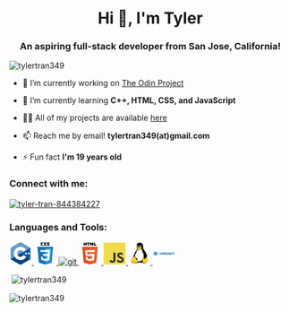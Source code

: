 <h1 align="center">Hi 👋, I'm Tyler</h1>
<h3 align="center">An aspiring full-stack developer from San Jose, California!</h3>

<p align="left"> <img src="https://komarev.com/ghpvc/?username=tylertran349&label=Profile%20views&color=0e75b6&style=flat" alt="tylertran349" /> </p>

- 🔭 I’m currently working on [The Odin Project](https://www.theodinproject.com/)

- 🌱 I’m currently learning **C++, HTML, CSS, and JavaScript**

- 👨‍💻 All of my projects are available [here](https://github.com/tylertran349?tab=repositories)

- 📫 Reach me by email! **tylertran349(at)gmail.com**

- ⚡ Fun fact **I'm 19 years old**

<h3 align="left">Connect with me:</h3>
<p align="left">
<a href="https://linkedin.com/in/tyler-tran-844384227" target="blank"><img align="center" src="https://raw.githubusercontent.com/rahuldkjain/github-profile-readme-generator/master/src/images/icons/Social/linked-in-alt.svg" alt="tyler-tran-844384227" height="30" width="40" /></a>
</p>

<h3 align="left">Languages and Tools:</h3>
<p align="left"> <a href="https://www.w3schools.com/cpp/" target="_blank" rel="noreferrer"> <img src="https://raw.githubusercontent.com/devicons/devicon/master/icons/cplusplus/cplusplus-original.svg" alt="cplusplus" width="40" height="40"/> </a> <a href="https://www.w3schools.com/css/" target="_blank" rel="noreferrer"> <img src="https://raw.githubusercontent.com/devicons/devicon/master/icons/css3/css3-original-wordmark.svg" alt="css3" width="40" height="40"/> </a> <a href="https://git-scm.com/" target="_blank" rel="noreferrer"> <img src="https://www.vectorlogo.zone/logos/git-scm/git-scm-icon.svg" alt="git" width="40" height="40"/> </a> <a href="https://www.w3.org/html/" target="_blank" rel="noreferrer"> <img src="https://raw.githubusercontent.com/devicons/devicon/master/icons/html5/html5-original-wordmark.svg" alt="html5" width="40" height="40"/> </a> <a href="https://developer.mozilla.org/en-US/docs/Web/JavaScript" target="_blank" rel="noreferrer"> <img src="https://raw.githubusercontent.com/devicons/devicon/master/icons/javascript/javascript-original.svg" alt="javascript" width="40" height="40"/> </a> <a href="https://www.linux.org/" target="_blank" rel="noreferrer"> <img src="https://raw.githubusercontent.com/devicons/devicon/master/icons/linux/linux-original.svg" alt="linux" width="40" height="40"/>
<a href="https://webpack.js.org" target="_blank" rel="noreferrer"> <img src="https://raw.githubusercontent.com/devicons/devicon/d00d0969292a6569d45b06d3f350f463a0107b0d/icons/webpack/webpack-original-wordmark.svg" alt="webpack" width="40" height="40"/> </a> </p>


<p>&nbsp;<img align="center" src="https://github-readme-stats.vercel.app/api?username=tylertran349&show_icons=true&locale=en" alt="tylertran349" /></p>

<p><img align="center" src="https://github-readme-streak-stats.herokuapp.com/?user=tylertran349&" alt="tylertran349" /></p>
